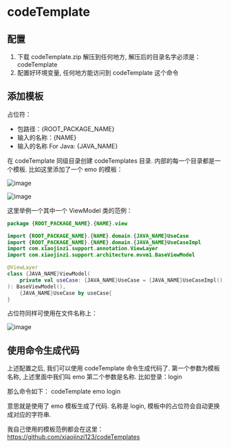 # codeTemplate

## 配置

1. 下载 codeTemplate.zip 解压到任何地方, 解压后的目录名字必须是：codeTemplate
2. 配置好环境变量, 任何地方能访问到 codeTemplate 这个命令

## 添加模板

占位符：
- 包路径：{ROOT_PACKAGE_NAME}
- 输入的名称：{NAME}
- 输入的名称 For Java: {JAVA_NAME}

在 codeTemplate 同级目录创建 codeTemplates 目录. 内部的每一个目录都是一个模板. 比如这里添加了一个 emo 的模板：

![image](https://user-images.githubusercontent.com/12975743/163428984-ba3b4a2e-f145-483d-9600-fc6a14e12113.png)

![image](https://user-images.githubusercontent.com/12975743/163429043-8fe7da07-47c4-41c8-b61c-53927c77bd01.png)

这里举例一个其中一个 ViewModel 类的范例：

```Kotlin
package {ROOT_PACKAGE_NAME}.{NAME}.view

import {ROOT_PACKAGE_NAME}.{NAME}.domain.{JAVA_NAME}UseCase
import {ROOT_PACKAGE_NAME}.{NAME}.domain.{JAVA_NAME}UseCaseImpl
import com.xiaojinzi.support.annotation.ViewLayer
import com.xiaojinzi.support.architecture.mvvm1.BaseViewModel

@ViewLayer
class {JAVA_NAME}ViewModel(
    private val useCase: {JAVA_NAME}UseCase = {JAVA_NAME}UseCaseImpl(),
): BaseViewModel(),
    {JAVA_NAME}UseCase by useCase{
}
```

占位符同样可使用在文件名称上：

![image](https://user-images.githubusercontent.com/12975743/163429720-8518633d-1b9c-4144-a7c8-1811a4323357.png)

## 使用命令生成代码

上述配置之后, 我们可以使用 codeTemplate 命令生成代码了. 
第一个参数为模板名称, 上述里面中我们叫 emo
第二个参数是名称. 比如登录：login

那么命令如下：
codeTemplate emo login  

意思就是使用了 emo 模板生成了代码. 名称是 login, 模板中的占位符会自动更换成对应的字符串. 

我自己使用的模板范例都会在这里：https://github.com/xiaojinzi123/codeTemplates


